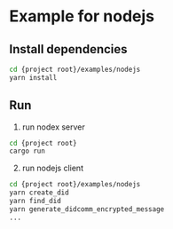 # Example for nodejs

## Install dependencies

```bash
cd {project root}/examples/nodejs
yarn install
```

## Run

1. run nodex server

```bash
cd {project root}
cargo run
```

2. run nodejs client

```bash
cd {project root}/examples/nodejs
yarn create_did
yarn find_did
yarn generate_didcomm_encrypted_message
...
```
